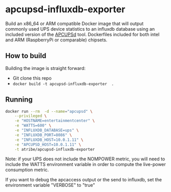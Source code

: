 # apcupsd-influxdb-exporter

Build an x86_64 or ARM compatible Docker image that will output commonly used UPS device statistics to an influxdb database using an included version of the 
[APCUPSd](http://www.apcupsd.org/) 
tool. Dockerfiles included for both intel and ARM (RaspberryPi or comparable) chipsets.

## How to build
Building the image is straight forward:
* Git clone this repo
* `docker build -t apcupsd-influxdb-exporter  .`

## Running
```bash
docker run --rm  -d --name="apcupsd" \
    --privileged \
    -e "HOSTNAME=entertainmentcenter" \
    -e "WATTS=600" \
    -e "INFLUXDB_DATABASE=ups" \
    -e "INFLUXDB_PORT=8086" \
    -e "INFLUXDB_HOST=10.0.1.11" \
    -e "APCUPSD_HOST=10.0.1.11" \
    -t atribe/apcupsd-influxdb-exporter
```
Note: if your UPS does not include the NOMPOWER metric, you will need to include the WATTS environment variable in order to compute the live-power consumption 
metric.

If you want to debug the apcaccess output or the send to influxdb, set the environment variable "VERBOSE" to "true"

